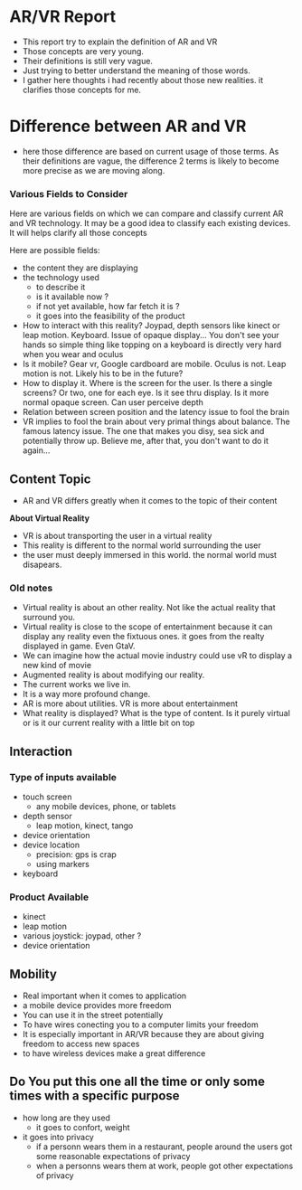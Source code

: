 # AR/VR Report
* This report try to explain the definition of AR and VR
* Those concepts are very young.
* Their definitions is still very vague. 
* Just trying to better understand the meaning of those words.
* I gather here thoughts i had recently about those new realities.
  it clarifies those concepts for me.


# Difference between AR and VR
* here those difference are based on current usage of those terms. 
  As their definitions are vague, the difference 2 terms is likely to 
  become more precise as we are moving along.

### Various Fields to Consider
Here are various fields on which we can compare and classify current AR and VR 
technology. It may be a good idea to classify each existing devices.
It will helps clarify all those concepts

Here are possible fields:

* the content they are displaying 
* the technology used
  * to describe it
  * is it available now ?
  * if not yet available, how far fetch it is ?
  * it goes into the feasibility of the product
* How to interact with this reality? Joypad, depth sensors like kinect or
  leap motion. Keyboard. Issue of opaque display... You don't see your hands 
  so simple thing like topping on a keyboard is directly very hard when 
  you wear and oculus
* Is it mobile? Gear vr, Google cardboard are mobile. Oculus is not. Leap
  motion is not. Likely his to be in the future?
* How to display it. Where is the screen for the user. Is there a single
  screens?
  Or two, one for each eye. Is it see thru display. Is it more normal opaque 
  screen. Can user perceive depth
* Relation between screen position and the latency issue to fool the brain
* VR implies to fool the brain about very primal things about balance. 
  The famous latency issue. 
  The one that makes you disy, sea sick and potentially throw up. 
  Believe me, after that, you don't want to do it again...

## Content Topic
* AR and VR differs greatly when it comes to the topic of their content

**About Virtual Reality**
* VR is about transporting the user in a virtual reality
* This reality is different to the normal world surrounding the user
* the user must deeply immersed in this world. the normal
world must disapears. 

### Old notes
* Virtual reality is about an other reality. Not like the actual reality that 
  surround you. 
* Virtual reality is close to the scope of entertainment because it can 
  display any reality even the fixtuous ones. it goes from the realty 
  displayed in game. Even GtaV. 
* We can imagine how the actual movie industry could use vR to display a 
  new kind of movie
* Augmented reality is about modifying our reality.
* The current works we live in.
* It is a way more profound change. 
* AR is more about utilities. VR is more about entertainment
* What reality is displayed? What is the type  of content. Is it purely 
  virtual or is it our current reality with a little bit on top

## Interaction

### Type of inputs available
* touch screen
  * any mobile devices, phone, or tablets
* depth sensor
  * leap motion, kinect, tango
* device orientation
* device location
  * precision: gps is crap
  * using markers
* keyboard

### Product Available
* kinect
* leap motion
* various joystick: joypad, other ?
* device orientation

## Mobility
* Real important when it comes to application
* a mobile device provides more freedom
* You can use it in the street potentially
* To have wires conecting you to a computer limits your freedom
* It is especially important in AR/VR because they are about giving 
  freedom to access new spaces
* to have wireless devices make a great difference

## Do You put this one all the time or only some times with a specific purpose
* how long are they used
  * it goes to confort, weight
* it goes into privacy
  * if a personn wears them in a restaurant, people around the users got some reasonable expectations of privacy
  * when a personns wears them at work, people got other expectations of privacy